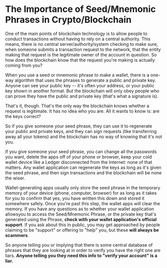 # The Importance of Seed/Mnemonic Phrases in Crypto/Blockchain

One of the main points of blockchain technology is to allow people to conduct transactions without having to rely on a central authority.  This means, there is no central server/authority/system checking to make sure, when someone submits a transaction request to the network, that the entity making that request is the legitimate owner of the account in question. So how does the blockchain know that the request you're making is actually coming from you?

When you use a seed or mnemonic phrase to make a wallet, there is a one-way algorithm that uses the phrases to generate a public and private key.  Anyone can see your public key -- it's often your address, or your public key shown in another format.  But the blockchain will only obey people who can prove they have the public and private key (that's what a signature is).

That's it, though.  That's the only way the blockchain knows whether a request is legitimate.   It has no idea who you are.  All it wants to know is: are the keys correct? 

So if you give someone your seed phrase, they can use it to regenerate your public and private keys, and they can sign requests (like transferring away all your tokens) and the blockchain has no way of knowing that it's not you.

If you give someone your seed phrase, you can change all the passwords you want, delete the apps off of your phone or browser, keep your cold wallet device like a Ledger disconnected from the Internet: none of that matters.  Any wallet application can regenerate the keys as long as it's given the seed phrase, and then sign transactions and the blockchain will be none the wiser.

Wallet-generating apps usually only store the seed phrase in the temporary memory of your device (phone, computer, browser) for as long as it takes for you to confirm that yes, you have written this down and stored it somewhere safely.  Once you're past this step, the wallet apps will clear the memory.  If you have any questions as to whether your wallet application allowsyou to access the Seed/Mnemonic Phrase, or the private key that's generated using the Phrase, **check with your wallet application's official support**.  If you ask about this in public, you may get approached by people claiming to be "support" or offering to "help" you, but these **will always be scammers**.

So anyone telling you or implying that there is some central database of phrases that they are looking at in order to verify you have the right one are liars.  **Anyone telling you they need this info to "verify your account" is a liar.**
